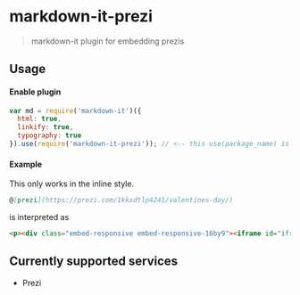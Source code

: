 # markdown-it-prezi

> markdown-it plugin for embedding prezis

## Usage

#### Enable plugin

```js
var md = require('markdown-it')({
  html: true,
  linkify: true,
  typography: true
}).use(require('markdown-it-prezi')); // <-- this use(package_name) is required
```

#### Example

This only works in the inline style.

```md
@[prezi](https://prezi.com/1kkxdtlp4241/valentines-day/)
```

is interpreted as

```html
<p><div class="embed-responsive embed-responsive-16by9"><iframe id="iframe_container" frameborder="0" webkitallowfullscreen="" mozallowfullscreen="" allowfullscreen="" width="550" height="400" src="https://prezi.com/embed/1kkxdtlp4241/?bgcolor=ffffff&amp;lock_to_path=0&amp;autoplay=0&amp;autohide_ctrls=0&amp;landing_data=bHVZZmNaNDBIWnNjdEVENDRhZDFNZGNIUE43MHdLNWpsdFJLb2ZHanI5dkJIRDUyYTNMclVnU3JkQ0tsWHZ4M0l3PT0&amp;landing_sign=n17co217dmqNkcedF6feCjgLpeTnA2u5uL4TEPyWWZE"></iframe></div></p>
```

## Currently supported services
 * Prezi
